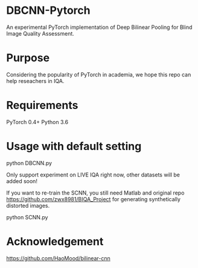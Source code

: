 # DBCNN-Pytorch
An experimental PyTorch implementation of Deep Bilinear Pooling for Blind Image Quality Assessment.

# Purpose
Considering the popularity of PyTorch in academia, we hope this repo can help reseachers in IQA.

# Requirements
PyTorch 0.4+
Python 3.6

# Usage with default setting
python DBCNN.py

Only support experiment on LIVE IQA right now, other datasets will be added soon!

If you want to re-train the SCNN, you still need Matlab and original repo https://github.com/zwx8981/BIQA_Project for generating synthetically distorted images.

python SCNN.py

# Acknowledgement
https://github.com/HaoMood/bilinear-cnn



